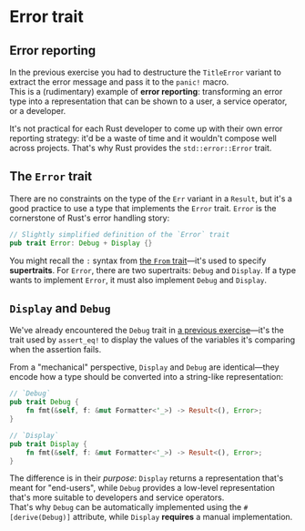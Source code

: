 # Error trait

## Error reporting

In the previous exercise you had to destructure the `TitleError` variant to extract the error message and
pass it to the `panic!` macro.\
This is a (rudimentary) example of **error reporting**: transforming an error type into a representation that can be
shown to a user, a service operator, or a developer.

It's not practical for each Rust developer to come up with their own error reporting strategy: it'd be a waste of time
and it wouldn't compose well across projects.
That's why Rust provides the `std::error::Error` trait.

## The `Error` trait

There are no constraints on the type of the `Err` variant in a `Result`, but it's a good practice to use a type
that implements the `Error` trait.
`Error` is the cornerstone of Rust's error handling story:

```rust
// Slightly simplified definition of the `Error` trait
pub trait Error: Debug + Display {}
```

You might recall the `:` syntax from [the `From` trait](../04_traits/09_from.md#supertrait--subtrait)—it's used to specify **supertraits**.
For `Error`, there are two supertraits: `Debug` and `Display`. If a type wants to implement `Error`, it must also
implement `Debug` and `Display`.

## `Display` and `Debug`

We've already encountered the `Debug` trait in [a previous exercise](../04_traits/04_derive.md)—it's the trait used by
`assert_eq!` to display the values of the variables it's comparing when the assertion fails.

From a "mechanical" perspective, `Display` and `Debug` are identical—they encode how a type should be converted
into a string-like representation:

```rust
// `Debug`
pub trait Debug {
    fn fmt(&self, f: &mut Formatter<'_>) -> Result<(), Error>;
}

// `Display`
pub trait Display {
    fn fmt(&self, f: &mut Formatter<'_>) -> Result<(), Error>;
}
```

The difference is in their _purpose_: `Display` returns a representation that's meant for "end-users",
while `Debug` provides a low-level representation that's more suitable to developers and service operators.\
That's why `Debug` can be automatically implemented using the `#[derive(Debug)]` attribute, while `Display`
**requires** a manual implementation.
